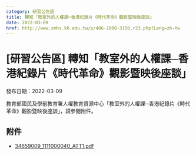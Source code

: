 ```yaml
---
category: 研習公告區
title: 轉知「教室外的人權課─香港紀錄片《時代革命》觀影暨映後座談」
date: 2022-03-09
href: http://www.smhs.kh.edu.tw/p/406-1000-3150,r23.php?Lang=zh-tw
---
```


# [研習公告區] 轉知「教室外的人權課─香港紀錄片《時代革命》觀影暨映後座談」

發布日期：2022-03-09

教育部國民及學前教育署人權教育資源中心「教室外的人權課─香港紀錄片《時代革命》觀影暨映後座談」，請參閱附件。

## 附件

- [34659009_1111000040_ATT1.pdf](https://www.smhs.kh.edu.tw/var/file/0/1000/attach/46/pta_2919_3407450_13038.pdf)

